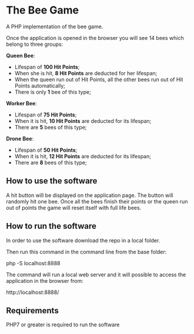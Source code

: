 # The Bee Game

A PHP implementation of the bee game.

Once the application is opened in the browser you will see 14 bees which belong to three groups:

**Queen Bee**:

* Lifespan of __100 Hit Points__;
* When she is hit, __8 Hit Points__ are deducted for her lifespan;
* When the queen run out of Hit Points, all the other bees run out of Hit Points automatically;
* There is only __1__ bee of this type;

**Worker Bee**:

* Lifespan of __75 Hit Points__;
* When it is hit, __10 Hit Points__ are deducted for its lifespan;
* There are __5__ bees of this type;

**Drone Bee**:

* Lifespan of __50 Hit Points__;
* When it is hit, __12 Hit Points__ are deducted for its lifespan;
* There are __8__ bees of this type;

## How to use the software

A hit button will be displayed on the application page. The button will randomly hit one bee.
Once all the bees finish their points or the queen run out of points the game will reset itself with full life bees.

## How to run the software

In order to use the software download the repo in a local folder.

Then run this command in the command line from the base folder:

php -S localhost:8888

The command will run a local web server and it will possible to access the application in the browser from:

http://localhost:8888/

## Requirements

PHP7 or greater is required to run  the software